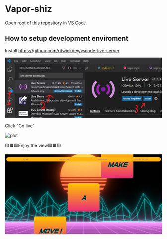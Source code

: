 # Vapor-shiz

Open root of this repository in VS Code

## How to setup development enviroment

Install https://github.com/ritwickdey/vscode-live-server

![plot](docs/1.jpg)

Click "Go live"

![plot](https://github.com/ritwickdey/vscode-live-server/blob/master/images/Screenshot/vscode-live-server-statusbar-3.jpg?raw=true)

🟨🟧🟦Enjoy the view🟦🟧🟨

![plot](docs/2.jpg)
